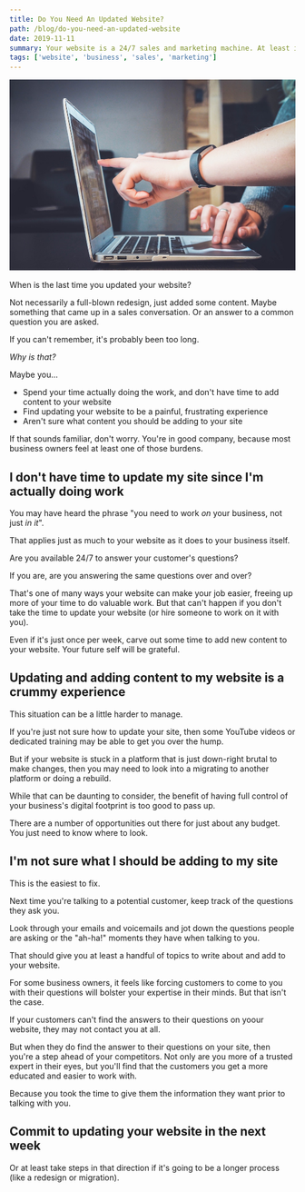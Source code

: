 ```yaml
---
title: Do You Need An Updated Website?
path: /blog/do-you-need-an-updated-website
date: 2019-11-11
summary: Your website is a 24/7 sales and marketing machine. At least it should be. It can handle many responsibilities that you shouldn't have to, and your customers are checking it before buying from you. Is yours updated?
tags: ['website', 'business', 'sales', 'marketing']
---
```


![background](./images/do-you-need-to-update-your-website.jpg)

When is the last time you updated your website?

Not necessarily a full-blown redesign, just added some content. Maybe something that came up in a sales conversation. Or an answer to a common question you are asked.

If you can't remember, it's probably been too long.

_Why is that?_

Maybe you...
- Spend your time actually doing the work, and don't have time to add content to your website
- Find updating your website to be a painful, frustrating experience
- Aren't sure what content you should be adding to your site

If that sounds familiar, don't worry. You're in good company, because most business owners feel at least one of those burdens.

## I don't have time to update my site since I'm actually doing work

You may have heard the phrase "you need to work *on* your business, not just *in it*".

That applies just as much to your website as it does to your business itself.

Are you available 24/7 to answer your customer's questions?

If you are, are you answering the same questions over and over?

That's one of many ways your website can make your job easier, freeing up more of your time to do valuable work. But that can't happen if you don't take the time to update your website (or hire someone to work on it with you).

Even if it's just once per week, carve out some time to add new content to your website. Your future self will be grateful.

## Updating and adding content to my website is a crummy experience

This situation can be a little harder to manage.

If you're just not sure how to update your site, then some YouTube videos or dedicated training may be able to get you over the hump.

But if your website is stuck in a platform that is just down-right brutal to make changes, then you may need to look into a migrating to another platform or doing a rebuild.

While that can be daunting to consider, the benefit of having full control of your business's digital footprint is too good to pass up.

There are a number of opportunities out there for just about any budget. You just need to know where to look.

## I'm not sure what I should be adding to my site

This is the easiest to fix.

Next time you're talking to a potential customer, keep track of the questions they ask you.

Look through your emails and voicemails and jot down the questions people are asking or the "ah-ha!" moments they have when talking to you.

That should give you at least a handful of topics to write about and add to your website.

For some business owners, it feels like forcing customers to come to you with their questions will bolster your expertise in their minds. But that isn't the case.

If your customers can't find the answers to their questions on yoour website, they may not contact you at all.

But when they do find the answer to their questions on your site, then you're a step ahead of your competitors. Not only are you more of a trusted expert in their eyes, but you'll find that the customers you get a more educated and easier to work with.

Because you took the time to give them the information they want prior to talking with you.

## Commit to updating your website in the next week

Or at least take steps in that direction if it's going to be a longer process (like a redesign or migration).

